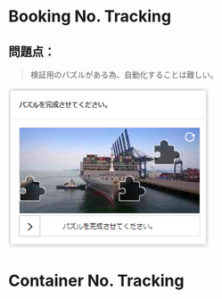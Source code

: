 # Booking No. Tracking

## 問題点：
> 検証用のパズルがある為、自動化することは難しい。
<img src='img/canvas_puzzel.PNG'>

# Container No. Tracking
